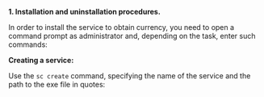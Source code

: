 **1. Installation and uninstallation procedures.**

In order to install the service to obtain currency, you need to open a command prompt as administrator and, depending on the task, enter such commands:

**Creating a service:**

Use the `sc create` command, specifying the name of the service and the path to the exe file in quotes:
